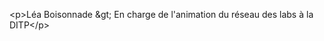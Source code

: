 &lt;p&gt;Léa Boisonnade &amp;gt; En charge de l&#x27;animation du réseau des labs à la DITP&lt;&#x2F;p&gt;